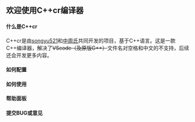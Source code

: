 ## 欢迎使用C++cr编译器

#### 什么是C++cr

C++cr是由[songyu521](https://www.luogu.com.cn/user/1101943)和[中周氏](https://github.com/ZhonZhouShe)共同开发的项目，基于C++语言。这是一款C++编译器，解决了~~VScode（及原版G++）~~文件名对空格和中文的不支持，后续还会开发更多内容。

#### 如何配置

#### 如何使用

#### 帮助面板

#### 提交BUG或意见
